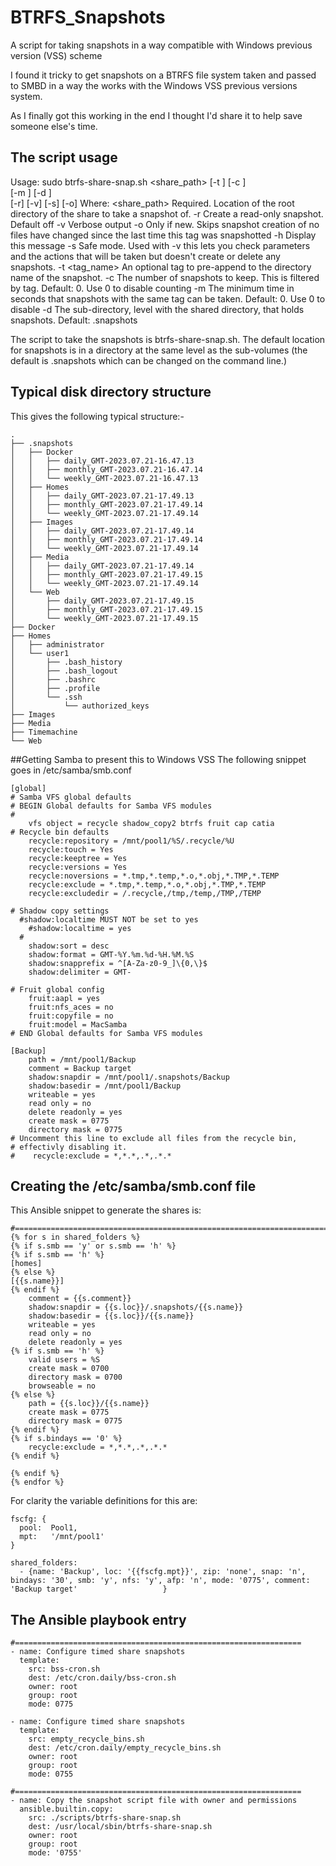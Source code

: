 # BTRFS_Snapshots
A script for taking snapshots in a way compatible with Windows previous version (VSS) scheme

I found it tricky to get snapshots on a BTRFS file system taken and passed to SMBD in a way the works with the Windows VSS previous versions system.

As I finally got this working in the end I thought I'd share it to help save someone else's time.

## The script usage

Usage:
    sudo btrfs-share-snap.sh <share_path> [-t <tag>] [-c <count>] \
                                          [-m <mintime>] [-d <subdir>] \
                                          [-r] [-v] [-s] [-o]
Where:
  <share_path>                   Required. Location of the root directory of the share to take a snapshot of.
  -r                             Create a read-only snapshot. Default off
  -v                             Verbose output
  -o                             Only if new. Skips snapshot creation of no files have changed since the last time this tag was snapshotted
  -h                             Display this message
  -s                             Safe mode. Used with -v this lets you check parameters and the actions that will be taken but doesn't create or delete any snapshots.
  -t <tag_name>                  An optional tag to pre-append to the directory name of the snapshot.
  -c <count>                     The number of snapshots to keep. This is filtered by tag. Default: 0. Use 0 to disable counting
  -m <mintime>                   The minimum time in seconds that snapshots with the same tag can be taken. Default: 0. Use 0 to disable
  -d <destination-subdirectory>  The sub-directory, level with the shared directory, that holds snapshots. Default: .snapshots

The script to take the snapshots is btrfs-share-snap.sh. The default location for snapshots is in a directory at the same level as the sub-volumes (the default is .snapshots which can be changed on the command line.)

## Typical disk directory structure

This gives the following typical structure:-
```
.
├── .snapshots
│   ├── Docker
│   │   ├── daily_GMT-2023.07.21-16.47.13
│   │   ├── monthly_GMT-2023.07.21-16.47.14
│   │   └── weekly_GMT-2023.07.21-16.47.13
│   ├── Homes
│   │   ├── daily_GMT-2023.07.21-17.49.13
│   │   ├── monthly_GMT-2023.07.21-17.49.14
│   │   └── weekly_GMT-2023.07.21-17.49.14
│   ├── Images
│   │   ├── daily_GMT-2023.07.21-17.49.14
│   │   ├── monthly_GMT-2023.07.21-17.49.14
│   │   └── weekly_GMT-2023.07.21-17.49.14
│   ├── Media
│   │   ├── daily_GMT-2023.07.21-17.49.14
│   │   ├── monthly_GMT-2023.07.21-17.49.15
│   │   └── weekly_GMT-2023.07.21-17.49.14
│   └── Web
│       ├── daily_GMT-2023.07.21-17.49.15
│       ├── monthly_GMT-2023.07.21-17.49.15
│       └── weekly_GMT-2023.07.21-17.49.15
├── Docker
├── Homes
│   ├── administrator
│   └── user1
│       ├── .bash_history
│       ├── .bash_logout
│       ├── .bashrc
│       ├── .profile
│       └── .ssh
│           └── authorized_keys
├── Images
├── Media
├── Timemachine
└── Web
```

##Getting Samba to present this to Windows VSS
The following snippet goes in /etc/samba/smb.conf

```
[global]
# Samba VFS global defaults
# BEGIN Global defaults for Samba VFS modules
#
    vfs object = recycle shadow_copy2 btrfs fruit cap catia
# Recycle bin defaults
    recycle:repository = /mnt/pool1/%S/.recycle/%U
    recycle:touch = Yes
    recycle:keeptree = Yes
    recycle:versions = Yes
    recycle:noversions = *.tmp,*.temp,*.o,*.obj,*.TMP,*.TEMP
    recycle:exclude = *.tmp,*.temp,*.o,*.obj,*.TMP,*.TEMP
    recycle:excludedir = /.recycle,/tmp,/temp,/TMP,/TEMP

# Shadow copy settings
  #shadow:localtime MUST NOT be set to yes
    #shadow:localtime = yes
  #
    shadow:sort = desc
    shadow:format = GMT-%Y.%m.%d-%H.%M.%S
    shadow:snapprefix = ^[A-Za-z0-9_]\{0,\}$
    shadow:delimiter = GMT-

# Fruit global config
    fruit:aapl = yes
    fruit:nfs_aces = no
    fruit:copyfile = no
    fruit:model = MacSamba
# END Global defaults for Samba VFS modules

[Backup]
    path = /mnt/pool1/Backup
    comment = Backup target
    shadow:snapdir = /mnt/pool1/.snapshots/Backup
    shadow:basedir = /mnt/pool1/Backup
    writeable = yes
    read only = no
    delete readonly = yes
    create mask = 0775
    directory mask = 0775
# Uncomment this line to exclude all files from the recycle bin,
# effectivly disabling it.
#    recycle:exclude = *,*.*,.*,.*.*
```

## Creating the /etc/samba/smb.conf file

This Ansible snippet to generate the shares is:

```
#=============================================================================
{% for s in shared_folders %}
{% if s.smb == 'y' or s.smb == 'h' %}
{% if s.smb == 'h' %}
[homes]
{% else %}
[{{s.name}}]
{% endif %}
    comment = {{s.comment}}
    shadow:snapdir = {{s.loc}}/.snapshots/{{s.name}}
    shadow:basedir = {{s.loc}}/{{s.name}}
    writeable = yes
    read only = no
    delete readonly = yes
{% if s.smb == 'h' %}
    valid users = %S
    create mask = 0700
    directory mask = 0700
    browseable = no
{% else %}
    path = {{s.loc}}/{{s.name}}
    create mask = 0775
    directory mask = 0775
{% endif %}
{% if s.bindays == '0' %}
    recycle:exclude = *,*.*,.*,.*.*  
{% endif %}

{% endif %}
{% endfor %}
```

For clarity the variable definitions for this are:

```
fscfg: {
  pool:  Pool1,
  mpt:   '/mnt/pool1'
}

shared_folders:
  - {name: 'Backup', loc: '{{fscfg.mpt}}', zip: 'none', snap: 'n', bindays: '30', smb: 'y', nfs: 'y', afp: 'n', mode: '0775', comment: 'Backup target'                   }
```

## The Ansible playbook entry

```
#================================================================
- name: Configure timed share snapshots
  template:
    src: bss-cron.sh
    dest: /etc/cron.daily/bss-cron.sh
    owner: root
    group: root
    mode: 0775

- name: Configure timed share snapshots
  template:
    src: empty_recycle_bins.sh
    dest: /etc/cron.daily/empty_recycle_bins.sh
    owner: root
    group: root
    mode: 0755

#================================================================
- name: Copy the snapshot script file with owner and permissions
  ansible.builtin.copy:
    src: ./scripts/btrfs-share-snap.sh
    dest: /usr/local/sbin/btrfs-share-snap.sh
    owner: root
    group: root
    mode: '0755'
```

